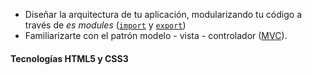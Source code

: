 
- Diseñar la arquitectura de tu aplicación, modularizando tu código a través de *es modules* ([`import`](https://developer.mozilla.org/es/docs/Web/JavaScript/Referencia/Sentencias/import) y [`export`](https://developer.mozilla.org/es/docs/Web/JavaScript/Referencia/Sentencias/export))
- Familiarizarte con el patrón  modelo - vista - controlador ([MVC](https://es.wikipedia.org/wiki/Modelo%E2%80%93vista%E2%80%93controlador)).
#### Tecnologías HTML5 y CSS3
